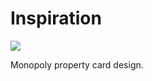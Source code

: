 # Inspiration

![](https://db-feed.s3.amazonaws.com/legacy/Monopoly_title_deeds-1556738794534.jpg)

Monopoly property card design.
